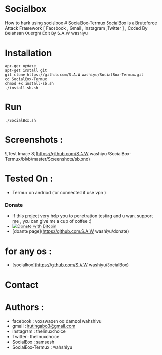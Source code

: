 # Socialbox
How to hack using socialbox # SocialBox-Termux
SocialBox is a Bruteforce Attack Framework [ Facebook , Gmail , Instagram ,Twitter ] , Coded By Belahsan Ouerghi Edit By S.A.W washiyu
# Installation
```
apt-get update
apt-get install git
git clone https://github.com/S.A.W washiyu/SocialBox-Termux.git 
cd SocialBox-Termux
chmod +x install-sb.sh
./install-sb.sh
```
# Run
```
./SocialBox.sh
```
# Screenshots :
![Test Image 8](https://github.com/S.A.W washiyu /SocialBox-Termux/blob/master/Screenshots/sb.png)
# Tested On :
* Termux on andriod (tor connected if use vpn )
### Donate
- If this project very help you to penetration testing  and u want support me , you can give me a cup of coffee :)
- [![Donate with Bitcoin](https://en.cryptobadges.io/badge/small/19KHPduHx2C8WAeq13b4xTsGocqq2PM5mN)](https://en.cryptobadges.io/donate/19KHPduHx2C8WAeq13b4xTsGocqq2PM5mN)
- [doante page](https://github.com/S.A.W washiyu/donate)
# for any os :
* [socialbox](https://github.com/S.A.W washiyu/SocialBox)
# Contact 
# Authors :
* facebook  : voxswagen og dampol wahshiyu
* gmail     : irutingabo3@gmail.com
* instagram : thelinuxchoice
* Twitter   : thelinuxchoice
* SocialBox : samsesh
* SocialBox-Termux : wahshiyu
